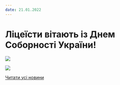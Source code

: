 ```yaml
---
date: 21.01.2022
---
```

# Ліцеїсти вітають із Днем Соборності України!

[![](/images/blog/ліцеїсти-вітають-із-днем-соборності-україни/деньсоборності11.png)](https://youtu.be/yVpmSosaESY)

[![](/images/blog/ліцеїсти-вітають-із-днем-соборності-україни/деньсоборності9.png)](https://youtu.be/mORTzRQiaO4)

[Читати усі новини](/news)
